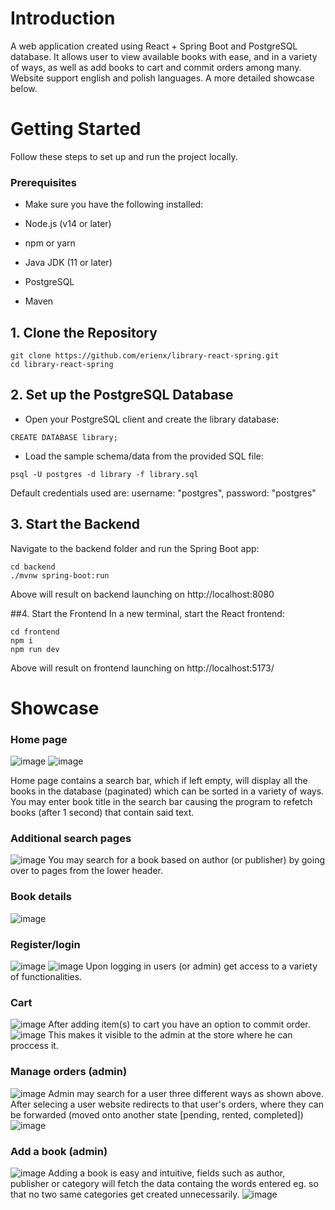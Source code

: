 # Introduction

A web application created using React + Spring Boot and PostgreSQL database. It allows user to view available books with ease, and in a variety of ways, as well as add books to cart and commit orders among many. Website support english and polish languages. A more detailed showcase below.


# Getting Started

Follow these steps to set up and run the project locally.

### Prerequisites

* Make sure you have the following installed:

* Node.js (v14 or later)

* npm or yarn

* Java JDK (11 or later)

* PostgreSQL

* Maven

## 1. Clone the Repository

```
git clone https://github.com/erienx/library-react-spring.git
cd library-react-spring
```

## 2. Set up the PostgreSQL Database
* Open your PostgreSQL client and create the library database:
```
CREATE DATABASE library;
```
* Load the sample schema/data from the provided SQL file:
```
psql -U postgres -d library -f library.sql
```
Default credentials used are: username: "postgres", password: "postgres"

## 3. Start the Backend
Navigate to the backend folder and run the Spring Boot app:
```
cd backend
./mvnw spring-boot:run
```
Above will result on backend launching on http://localhost:8080

##4. Start the Frontend
In a new terminal, start the React frontend:
```
cd frontend
npm i
npm run dev
```
Above will result on frontend launching on http://localhost:5173/

# Showcase

### Home page

![image](https://github.com/user-attachments/assets/2a0c7404-c49e-4945-9d39-542bdb4b5bad)
![image](https://github.com/user-attachments/assets/f75abf5e-32b3-4027-a01e-de3cdfab920b)


Home page contains a search bar, which if left empty, will display all the books in the database (paginated) which can be sorted in a variety of ways. You may enter book title in the search bar causing the program to refetch books (after 1 second) that contain said text.

### Additional search pages
![image](https://github.com/user-attachments/assets/bcf70b3c-e038-4b43-9032-fd842f1151ea)
You may search for a book based on author (or publisher) by going over to pages from the lower header.

### Book details
![image](https://github.com/user-attachments/assets/265f27ed-ab96-487e-b088-27c2ce0e9462)


### Register/login
![image](https://github.com/user-attachments/assets/79141b2e-69ef-40bf-b622-67df2363acab)
![image](https://github.com/user-attachments/assets/336b2a58-5ad8-48a7-9457-7c1f6f463383)
Upon logging in users (or admin) get access to a variety of functionalities.

### Cart
![image](https://github.com/user-attachments/assets/9d14c0c6-792c-402c-b5ac-894d2fb98969)
After adding item(s) to cart you have an option to commit order.
![image](https://github.com/user-attachments/assets/a210e4d2-fd9e-4915-bc15-3c2db3b5ad27)
This makes it visible to the admin at the store where he can proccess it.

### Manage orders (admin)
![image](https://github.com/user-attachments/assets/562331a6-b19a-4dde-8339-1a62427e7791)
Admin may search for a user three different ways as shown above.
After selecing a user website redirects to that user's orders, where they can be forwarded (moved onto another state [pending, rented, completed])
![image](https://github.com/user-attachments/assets/e4927985-555a-45f7-94b1-e35ee19a8e7a)

### Add a book (admin)
![image](https://github.com/user-attachments/assets/ddbf4bd4-1177-46de-b04a-f51a6ac52a07)
Adding a book is easy and intuitive, fields such as author, publisher or category will fetch the data containg the words entered eg. so that no two same categories get created unnecessarily.
![image](https://github.com/user-attachments/assets/bbfde7af-0fb1-4b35-bb41-5edfd75d9300)











